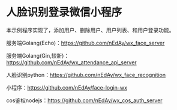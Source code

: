 # 人脸识别登录微信小程序

本示例程序实现了，添加用户、删除用户、用户列表、和用户登录功能。

服务端Golang(Echo)：https://github.com/nEdAy/wx_face_server

服务端Golang(Gin,较新)：https://github.com/nEdAy/wx_attendance_api_server

人脸识别python：https://github.com/nEdAy/wx_face_recognition

小程序：https://github.com/nEdAy/face-login-wx

cos鉴权nodejs：https://github.com/nEdAy/wx_cos_auth_server
